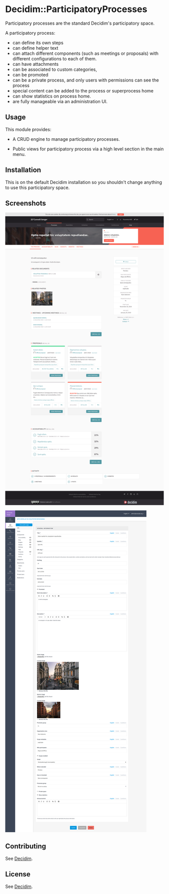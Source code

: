 # Decidim::ParticipatoryProcesses

Participatory processes are the standard Decidim's participatory space.

A participatory process:

* can define its own steps
* can define helper text
* can attach different components (such as meetings or proposals) with different configurations to each of them.
* can have attachments
* can be associated to custom categories, 
* can be promoted
* can be a private process, and only users with permissions can see the process
* special content can be added to the process or superprocess home
* can show statistics on process home.
* are fully manageable via an administration UI.

## Usage

This module provides:

* A CRUD engine to manage participatory processes.

* Public views for participatory process via a high level section in the main menu.

## Installation

This is on the default Decidim installation so you shouldn't change anything to use this participatory space.

## Screenshots
![Public View](docs/screenshot01.png)

![Admin View](docs/screenshot02.png)

## Contributing

See [Decidim](https://github.com/decidim/decidim).

## License

See [Decidim](https://github.com/decidim/decidim).
